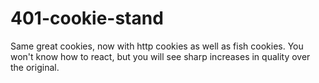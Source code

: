 # 401-cookie-stand
Same great cookies, now with http cookies as well as fish cookies. You won't know how to react, but you will see sharp increases in quality over the original.
